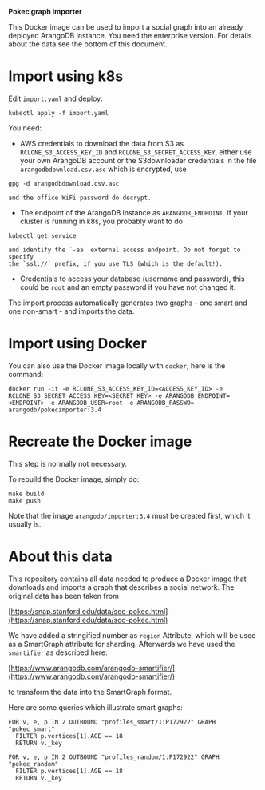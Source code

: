 **Pokec graph importer**

This Docker image can be used to import a social graph into an already
deployed ArangoDB instance. You need the enterprise version. For details
about the data see the bottom of this document.

# Import using k8s

Edit `import.yaml` and deploy:

~~~~~
kubectl apply -f import.yaml
~~~~~

You need:

  - AWS credentials to download the data from S3 as `RCLONE_S3_ACCESS_KEY_ID`
    and `RCLONE_S3_SECRET_ACCESS_KEY`, either use your own ArangoDB account
    or the S3downloader credentials in the file `arangodbdownload.csv.asc`
    which is encrypted, use

~~~~~
gpg -d arangodbdownload.csv.asc
~~~~~

    and the office WiFi password do decrypt.

  - The endpoint of the ArangoDB instance as `ARANGODB_ENDPOINT`.
    If your cluster is running in k8s, you probably want to do

~~~~~
kubectl get service
~~~~~

    and identify the `-ea` external access endpoint. Do not forget to specify
    the `ssl://` prefix, if you use TLS (which is the default!).

  - Credentials to access your database (username and password), this could
    be `root` and an empty password if you have not changed it.

The import process automatically generates two graphs - one smart and one
non-smart - and imports the data.


# Import using Docker

You can also use the Docker image locally with `docker`, here is the command:

~~~~~
docker run -it -e RCLONE_S3_ACCESS_KEY_ID=<ACCESS_KEY_ID> -e RCLONE_S3_SECRET_ACCESS_KEY=<SECRET_KEY> -e ARANGODB_ENDPOINT=<ENDPOINT> -e ARANGODB_USER=root -e ARANGODB_PASSWD= arangodb/pokecimporter:3.4
~~~~~

# Recreate the Docker image

This step is normally not necessary.

To rebuild the Docker image, simply do:

~~~~~
make build
make push
~~~~~

Note that the image `arangodb/importer:3.4` must be created first, which
it usually is.

# About this data

This repository contains all data needed to produce a Docker image that
downloads and imports a graph that describes a social network. The original
data has been taken from

  [https://snap.stanford.edu/data/soc-pokec.html](https://snap.stanford.edu/data/soc-pokec.html)

We have added a stringified number as `region` Attribute, which will be used as a SmartGraph attribute for sharding.
Afterwards we have used the `smartifier` as described here:

  [https://www.arangodb.com/arangodb-smartifier/](https://www.arangodb.com/arangodb-smartifier/)

to transform the data into the SmartGraph format.

Here are some queries which illustrate smart graphs:

~~~~~
FOR v, e, p IN 2 OUTBOUND "profiles_smart/1:P172922" GRAPH "pokec_smart"
  FILTER p.vertices[1].AGE == 18
  RETURN v._key

FOR v, e, p IN 2 OUTBOUND "profiles_random/1:P172922" GRAPH "pokec_random"
  FILTER p.vertices[1].AGE == 18
  RETURN v._key
~~~~~

